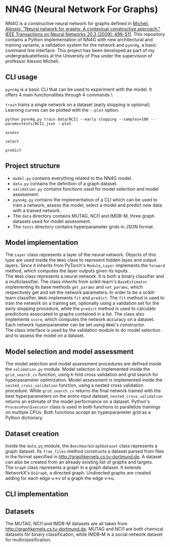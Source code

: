 # NN4G (Neural Network For Graphs)
NN4G is a constructive neural network for graphs defined in [Micheli, Alessio. "Neural network for graphs: A contextual constructive approach." IEEE Transactions on Neural Networks 20.3 (2009): 498-511](https://ieeexplore.ieee.org/abstract/document/4773279).
This repository contains a Python implementation of NN4G with new architectural and training variants, a validation system for the network and `pynn4g`, a basic command line interface.
This project has been developed as part of my undergraduatethesis at the University of Pisa under the supervision of professor Alessio Micheli.

## CLI usage
`pynn4g` is a basic CLI that can be used to experiment with the model. It offers 4 main functionalities through 4 commands.\

`train` trains a single network on a dataset (early stopping is optional). Learning curves can be plotted with the `--plot` option.
```
python pynn4g.py train data/NCI1 --early stopping --samples=100 --params=tests/NCI1.json --plot
```

`assess`

`select`

`predict`


## Project structure
- `model.py` contains everything related to the NN4G model.
- `data.py` contains the definition of a graph dataset.
- `validation.py` contains functions used for model selection and model assessment.
- `pynn4g.py` contains the implementation of a CLI which can be used to train a network, assess the model, select a model and predict new data with a trained network.
- The `data` directory contains MUTAG, NCI1 and IMDB-M, three graph datasets used for model assessment.
- The `tests` directory contains hyperparameter grids in JSON format.

## Model implementation
The `Layer` class represents a layer of the neural network. Objects of this type are used inside the `NN4G` class to represent hidden layes and output layers. Since it inherits from PyTorch's `Module`, `Layer` implements the `forward` method, which computes the layer outputs given its inputs.\
The `NN4G` class represents a neural network. It is both a binary classifier and a multiclassifier. The class inherits from scikit-learn's `BaseEstimator` implementing its base methods `get_params` and `set_params`, which respectively get and set the network parameters. In order to be a scikit-learn classifier, `NN4G` implements `fit` and `predict`. The `fit` method is used to train the network on a training set, optionally using a validation set for the early stopping procedure, while the `predict` method is used to calculate predictions associated to graphs contained in a list. The class also implements `score`, which computes the network accuracy on a dataset. Each network hyperparameter can be set using `NN4G`'s constructor.\
The class interface is used by the validation module to do model selection and to assess the model on a dataset.

## Model selection and model assessment
The model selection and model assessment procedures are defined inside the `validation.py` module. Model selection is implemented inside the `grid_search_cv` function, using k-fold cross validation and grid search for hyperparameter optimization. Model assessment is implemented inside the `nested_cross_validation` function, using a nested cross validation procedure. While `grid_search_cv` returns the final network trained with the best hyperparameters on the entire input dataset, `nested_cross_validation` returns an estimate of the model performance on a dataset. Python's `ProcessPoolExecutor` class is used in both functions to parallelize trainings on multiple CPUs. Both functions accept an hyperparameter grid as a Python dictionary.

## Dataset creation
Inside the `data.py` module, the `BenchmarkGraphDataset` class represents a graph dataset. Its `from_files` method constructs a dataset parsed from files in the format specified in http://graphkernels.cs.tu-dortmund.de. A dataset can also be created from an already existing list of graphs and targets.\
The `Graph` class represents a graph in a graph dataset. It extends NetworkX's `DiGraph`, a directed graph. Undirected graphs are created adding for each edge u->v of a graph the edge v->u.

## CLI implementation

## Datasets
The MUTAG, NCI1 and IMDB-M datasets are all taken from http://graphkernels.cs.tu-dortmund.de. MUTAG and NCI1 are both chemical datasets for binary classification, while IMDB-M is a social network dataset for multiclassification.

